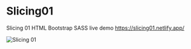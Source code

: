 # Slicing01
Slicing 01 HTML Bootstrap SASS
live demo https://slicing01.netlify.app/

![Slicing 01](https://user-images.githubusercontent.com/64015271/117549319-fa265880-b063-11eb-817b-93ed749f3261.png)
